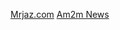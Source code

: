 <a href="https://www.mrjaz.com/" rel="dofollow">Mrjaz.com</a>
<a href="https://www.am2z.com/" rel="dofollow">Am2m News</a>
